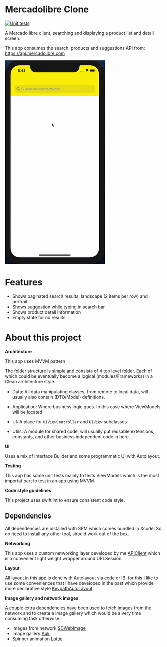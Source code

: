 # Mercadolibre Clone

[![Unit tests](https://github.com/DanielCardonaRojas/MercadolibreTest/actions/workflows/CI.yaml/badge.svg)](https://github.com/DanielCardonaRojas/MercadolibreTest/actions/workflows/CI.yaml)

A Mercado libre client, searching and displaying a product list and detail screen.

This app consumes the search, products and suggestions API from: https://api.mercadolibre.com

![preview](https://github.com/DanielCardonaRojas/MercadolibreTest/blob/main/mercado_libre_clone.gif)

# Features

- Shows paginated search results, landscape (2 items per row) and portrait
- Shows suggestion while typing in search bar
- Shows product detail information
- Empty state for no results

# About this project

**Architecture**

This app uses MVVM pattern

The folder structure is simple and consists of 4 top level folder. 
Each of which could be eventually become a logical (modules/Frameworks) in a Clean architecture style.

- Data: All data manipulating classes, from remote to local data,
  will usually also contain (DTO/Model) definitions.

- Application: Where business logic goes. In this case where ViewModels will be located

- UI: A place for `UIViewController` and `UIView` subclasses

- Utils: A module for shared code, will usually put reusable extensions, constants,
  and other business independent code in here.

**UI**

Uses a mix of Interface Builder and some programmatic UI with Autolayout.

**Testing**

This app has some unit tests mainly to tests ViewModels which is the most importat part to test in
an app using MVVM

**Code style guidelines**

This project uses swiftlint to ensure consistent code style.

## Dependencies

All dependencies are installed with SPM which comes bundled in Xcode. So no need to install
any other tool, should work out of the box.

**Networking**

This app uses a custom networking layer developed by me [APIClient](https://github.com/DanielCardonaRojas/APIClient)
which is a convenient light weight wrapper around URLSession.

**Layout**

All layout in this app is done with Autolayout via code or IB, for this I like to use some conveniences
that I have developed in the past which provide more declarative style [KeypathAutoLayout](https://github.com/DanielCardonaRojas/KeypathAutolayout)

**Image gallery and network images**

A couple extra dependencies have been used to fetch images from the network
and to create a image gallery which would be a very time consuming task otherwise.

- Images from network [SDWebImage](https://github.com/SDWebImage/SDWebImage)
- Image gallery [Auk](https://github.com/evgenyneu/Auk)
- Spinner animation [Lottie](https://github.com/airbnb/lottie-ios)

